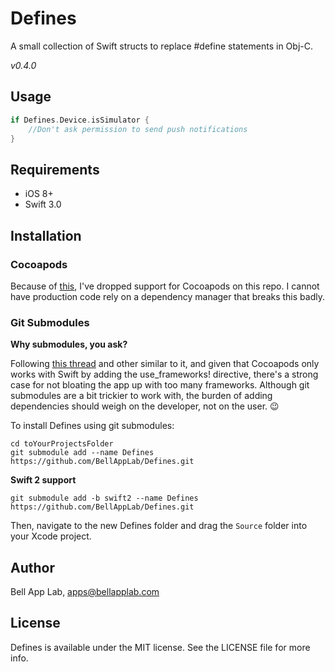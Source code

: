 # Defines

A small collection of Swift structs to replace #define statements in Obj-C.

_v0.4.0_

## Usage

```swift
if Defines.Device.isSimulator {
    //Don't ask permission to send push notifications
}
```

## Requirements

* iOS 8+
* Swift 3.0

## Installation

### Cocoapods

Because of [this](http://stackoverflow.com/questions/39637123/cocoapods-app-xcworkspace-does-not-exists), I've dropped support for Cocoapods on this repo. I cannot have production code rely on a dependency manager that breaks this badly. 

### Git Submodules

**Why submodules, you ask?**

Following [this thread](http://stackoverflow.com/questions/31080284/adding-several-pods-increases-ios-app-launch-time-by-10-seconds#31573908) and other similar to it, and given that Cocoapods only works with Swift by adding the use_frameworks! directive, there's a strong case for not bloating the app up with too many frameworks. Although git submodules are a bit trickier to work with, the burden of adding dependencies should weigh on the developer, not on the user. :wink:

To install Defines using git submodules:

```
cd toYourProjectsFolder
git submodule add --name Defines https://github.com/BellAppLab/Defines.git
```

**Swift 2 support**

```
git submodule add -b swift2 --name Defines https://github.com/BellAppLab/Defines.git
```

Then, navigate to the new Defines folder and drag the `Source` folder into your Xcode project.

## Author

Bell App Lab, apps@bellapplab.com

## License

Defines is available under the MIT license. See the LICENSE file for more info.
